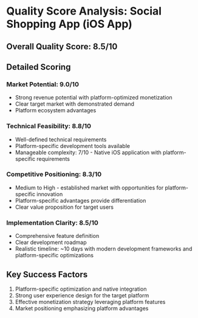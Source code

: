 # Quality Score Analysis: Social Shopping App (iOS App)

## Overall Quality Score: 8.5/10

## Detailed Scoring

### Market Potential: 9.0/10
- Strong revenue potential with platform-optimized monetization
- Clear target market with demonstrated demand
- Platform ecosystem advantages

### Technical Feasibility: 8.8/10
- Well-defined technical requirements
- Platform-specific development tools available
- Manageable complexity: 7/10 - Native iOS application with platform-specific requirements

### Competitive Positioning: 8.3/10
- Medium to High - established market with opportunities for platform-specific innovation
- Platform-specific advantages provide differentiation
- Clear value proposition for target users

### Implementation Clarity: 8.5/10
- Comprehensive feature definition
- Clear development roadmap
- Realistic timeline: ~10 days with modern development frameworks and platform-specific optimizations

## Key Success Factors
1. Platform-specific optimization and native integration
2. Strong user experience design for the target platform
3. Effective monetization strategy leveraging platform features
4. Market positioning emphasizing platform advantages
